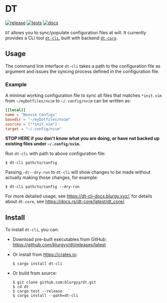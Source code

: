 # DT

[![release](https://github.com/blurgyy/dt/actions/workflows/unit-tests.yml/badge.svg)](https://github.com/blurgyy/dt/actions/workflows/release.yml)
[![tests](https://github.com/blurgyy/dt/actions/workflows/unit-tests.yml/badge.svg)](https://github.com/blurgyy/dt/actions/workflows/unit-tests.yml)
[![docs](https://github.com/blurgyy/dt/actions/workflows/publish.yml/badge.svg)](https://github.com/blurgyy/dt/actions/workflows/publish.yml)

`DT` allows you to sync/populate configuration files at will.  It currently
provides a CLI tool [`dt-cli`](./dt-cli), built with backend [`dt-core`](./dt-core).

## Usage

The command line interface `dt-cli` takes a path to the configuration file as
argument and issues the syncing process defined in the configuration file.

### Example

A minimal working configuration file to sync all files that matches
`*init.vim` from `~/myDotfiles/nvim` to `~/.config/nvim` can be written as:

```toml
[[local]]
name = "Neovim Configs"
basedir = "~/myDotfiles/nvim"
sources = ["*init.vim"]
target = "~/.config/nvim"
```

**STOP HERE if you don't know what you are doing, or have not backed up
existing files under `~/.config/nvim`.**

Run `dt-cli` with path to above configuration file:

```shell
$ dt-cli path/to/config
```

Passing `-d|--dry-run` to `dt-cli` will show changes to be made without
actually making those changes, for example:

```shell
$ dt-cli path/to/config --dry-run
```

For more detailed usage, see <https://dt-cli-docs.blurgy.xyz/>, for details
about `dt-core`, see <https://docs.rs/dt-core/latest/dt_core/>.

## Install

To install `dt-cli`, you can:

- Download pre-built executables from GitHub: <https://github.com/blurgyy/dt/releases/latest>
- Or install from <https://crates.io>:
  
  ```shell
  $ cargo install dt-cli
  ```
  
- Or build from source:
  
  ```shell
  $ git clone github.com:blurgyy/dt.git
  $ cd dt
  $ cargo test --release
  $ cargo install --path=dt-cli
  ```
